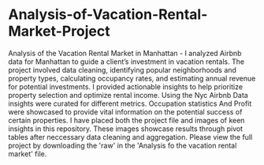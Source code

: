 # Analysis-of-Vacation-Rental-Market-Project
Analysis of the Vacation Rental Market in Manhattan - I analyzed Airbnb data for Manhattan to guide a client’s investment in vacation rentals. The project involved data cleaning, identifying popular neighborhoods and property types, calculating occupancy rates, and estimating annual revenue for potential investments. I provided actionable insights to help prioritize property selection and optimize rental income.
Using the Nyc Airbnb Data insights were curated for different metrics. Occupation statistics And Profit were showcased to provide vital information on the potential success of certain properties. 
I have placed both the project file and images of keen insights in this repository. These images showcase results through pivot tables after neccessary data cleaning and aggregation. Please view the full project by downloading the 'raw' in the 'Analysis fo the vacation rental market' file.
